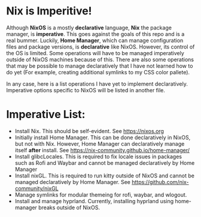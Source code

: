 # Nix is Imperitive!

Although __NixOS__ is a mostly __declarative__ language, __Nix__ the package manager, is __imperative__. This goes against the goals of this repo and is a real bummer. Luckily, __Home Manager__, which can manage configuration files and package versions, is __declarative__ like NixOS. However, its control of the OS is limited. Some operations will have to be managed imperatively outside of NixOS machines because of this. There are also some operations that may be possible to manage declaratively that I have not learned how to do yet (For example, creating additional symlinks to my CSS color pallete).

In any case, here is a list operations I have yet to implement declaratively. Imperative options specific to NixOS will be listed in another file.

# Imperative List:
 - Install Nix. This should be self-evident. See https://nixos.org
 - Initially install Home Manager. This can be done declaratively in NixOS, but not with Nix. However, Home Manager can declaratively manage itself __after__ install. See https://nix-community.github.io/home-manager/
 - Install glibcLocales. This is required to fix locale issues in packages such as Rofi and Waybar and cannot be managed declaratively by Home Manager
 - Install nixGL. This is required to run kitty outside of NixOS and cannot be managed declaratively by Home Manager. See https://github.com/nix-community/nixGL
 - Manage symlinks for modular themeing for rofi, waybar, and wlogout.
 - Install and manage hyprland. Currently, installing hyprland using home-manager breaks outside of NixOS.
